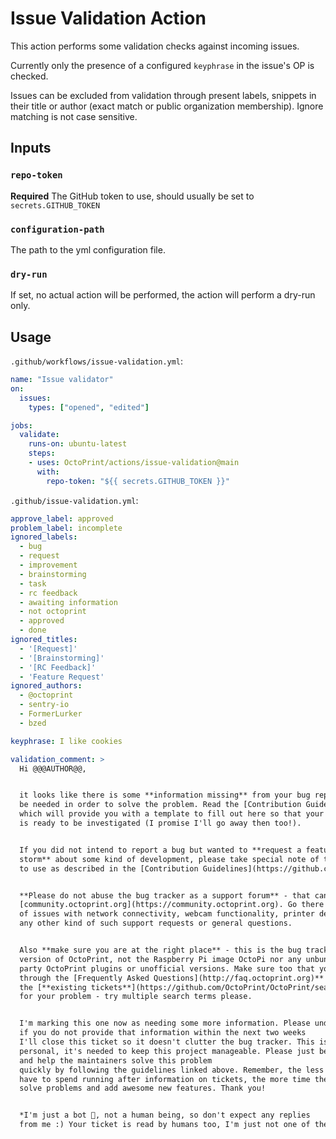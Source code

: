 # Issue Validation Action

This action performs some validation checks against incoming issues.

Currently only the presence of a configured `keyphrase` in the issue's OP is checked.

Issues can be excluded from validation through present labels, snippets in their
title or author (exact match or public organization membership). Ignore matching
is not case sensitive.

## Inputs

### `repo-token`

**Required** The GitHub token to use, should usually be set to `secrets.GITHUB_TOKEN`

### `configuration-path`

The path to the yml configuration file.

### `dry-run`

If set, no actual action will be performed, the action will perform a dry-run only.

## Usage

`.github/workflows/issue-validation.yml`:

```yaml
name: "Issue validator"
on:
  issues:
    types: ["opened", "edited"]

jobs:
  validate:
    runs-on: ubuntu-latest
    steps:
    - uses: OctoPrint/actions/issue-validation@main
      with:
        repo-token: "${{ secrets.GITHUB_TOKEN }}"
```

`.github/issue-validation.yml`:

```yaml
approve_label: approved
problem_label: incomplete
ignored_labels: 
  - bug
  - request
  - improvement
  - brainstorming
  - task
  - rc feedback
  - awaiting information
  - not octoprint
  - approved
  - done
ignored_titles:
  - '[Request]'
  - '[Brainstorming]'
  - '[RC Feedback]'
  - 'Feature Request'
ignored_authors:
  - @octoprint
  - sentry-io
  - FormerLurker
  - bzed

keyphrase: I like cookies

validation_comment: >
  Hi @@@AUTHOR@@, 


  it looks like there is some **information missing** from your bug report that will
  be needed in order to solve the problem. Read the [Contribution Guidelines](https://github.com/OctoPrint/OctoPrint/blob/master/CONTRIBUTING.md)
  which will provide you with a template to fill out here so that your bug report
  is ready to be investigated (I promise I'll go away then too!).


  If you did not intend to report a bug but wanted to **request a feature or brain
  storm** about some kind of development, please take special note of the title format
  to use as described in the [Contribution Guidelines](https://github.com/OctoPrint/OctoPrint/blob/master/CONTRIBUTING.md).


  **Please do not abuse the bug tracker as a support forum** - that can be found at
  [community.octoprint.org](https://community.octoprint.org). Go there for any kind
  of issues with network connectivity, webcam functionality, printer detection or
  any other kind of such support requests or general questions.


  Also **make sure you are at the right place** - this is the bug tracker of the official
  version of OctoPrint, not the Raspberry Pi image OctoPi nor any unbundled third
  party OctoPrint plugins or unofficial versions. Make sure too that you have **read
  through the [Frequently Asked Questions](http://faq.octoprint.org)** and searched
  the [**existing tickets**](https://github.com/OctoPrint/OctoPrint/search?q=&ref=cmdform&type=Issues)
  for your problem - try multiple search terms please.


  I'm marking this one now as needing some more information. Please understand that
  if you do not provide that information within the next two weeks
  I'll close this ticket so it doesn't clutter the bug tracker. This is nothing
  personal, it's needed to keep this project manageable. Please just be considerate 
  and help the maintainers solve this problem
  quickly by following the guidelines linked above. Remember, the less time the devs
  have to spend running after information on tickets, the more time they have to actually
  solve problems and add awesome new features. Thank you!


  *I'm just a bot 🤖, not a human being, so don't expect any replies
  from me :) Your ticket is read by humans too, I'm just not one of them.*
```

